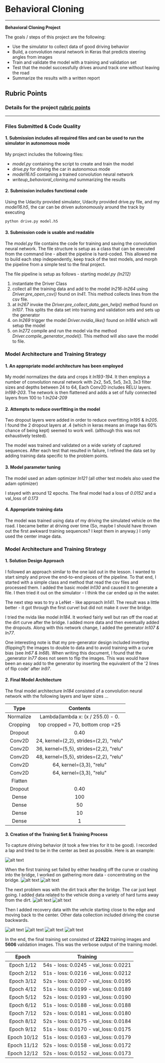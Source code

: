 # **Behavioral Cloning**

---

**Behavioral Cloning Project**

The goals / steps of this project are the following:
* Use the simulator to collect data of good driving behavior
* Build, a convolution neural network in Keras that predicts steering angles from images
* Train and validate the model with a training and validation set
* Test that the model successfully drives around track one without leaving the road
* Summarize the results with a written report


[//]: # (Image References)

[image1]: ./examples/center1.jpg "Center Driving"
[image2]: ./examples/bridge1.jpg "Bridge Training"
[image3]: ./examples/bridge2.jpg "Bridge Approach"
[image4]: ./examples/dirt1.jpg "Dirt Recovery"
[image5]: ./examples/dirt2.jpy "Dirt Avoidance"
[image6]: ./examples/recover1.jpg "Normal Image"
[image7]: ./examples/recover2.jpg "Hard Right Recovery"
[image8]: ./examples/recover3.jpg "Hard Right Recovery from Right"
[image9]: ./examples/recover4.jpg "Hard Right Recovery from Left"


## Rubric Points
### Details for the project [rubric points](https://review.udacity.com/#!/rubrics/432/view)
---
### Files Submitted & Code Quality

#### 1. Submission includes all required files and can be used to run the simulator in autonomous mode
My project includes the following files:
* *model.py* containing the script to create and train the model
* *drive.py* for driving the car in autonomous mode
* *model16.h5* containing a trained convolution neural network
* *writeup_behavioral_cloning.md* summarizing the results

#### 2. Submission includes functional code
Using the Udacity provided simulator, Udacity provided drive.py file, and my *model16.h5*, the car can be driven autonomously around the track by executing
```sh
python drive.py model.h5
```

#### 3. Submission code is usable and readable

The *model.py* file contains the code for training and saving the convolution neural network.
The file structure is setup as a class that can be executed from the command line - albeit the pipeline is hard-coded. This allowed me to build each step independently, keep track of the test models, and morph the pipeline from a simple test to the final project.

The file pipeline is setup as follows - starting *model.py (ln212)*
1. instantiate the Driver Class
2. collect all the training data and add to the model *ln216-ln264* using *Driver.pre_open_csv()* found on *ln41*. This method collects lines from the csv file.
3. at *ln267* invoke the *Driver.pre_collect_data_gen_help()* method found on *ln107*. This splits the data set into training and validation sets and sets up the generator
4. on *ln269* trigger the model *Driver.nvidia_like()* found on *ln184* which will setup the model
5. on *ln272* compile and run the model via the method *Driver.compile_generator_model()*. This method will also save the model to file.



### Model Architecture and Training Strategy

#### 1. An appropriate model architecture has been employed

My model normalizes the data and crops it *ln193-194*. It then employs a number of convolution neural network with 2x2, 5x5, 5x5, 3x3, 3x3 filter sizes and depths between 24 to 64, Each Conv2D includes RELU layers. *ln198-203*.  The network is then flattened and adds a set of fully connected layers from 100 to 1 *ln204-209*

#### 2. Attempts to reduce overfitting in the model

Two dropout layers were added in order to reduce overfitting *ln195* & *ln205*. I found the 2 dropout layers at .4 (which in keras means an image has 60% chance of being kept) seemed to work well. (although this  was not exhaustively tested).

The model was trained and validated on a wide variety of captured sequences. After each test that resulted in failure, I refined the data set by adding training data specific to the problem points.


#### 3. Model parameter tuning

The model used an adam optimizer *ln121* (all other test models also used the adam optimizer)

I stayed with around 12 epochs. The final model had a loss of *0.0152* and a val_loss of *0.173*

#### 4. Appropriate training data

The model was trained using data of my driving the simulated vehicle on the road. I became better at driving over time (So, maybe I should have thrown out the first awkward training sequences? I kept them in anyway.) I only used the center image data.

### Model Architecture and Training Strategy

#### 1. Solution Design Approach

I followed an approach similar to the one laid out in the lesson. I wanted to start simply and prove the end-to-end pieces of the pipeline. To that end, I started with a simple class and method that read the csv files and processed them. I added the basic model *ln130* and caused it to generate a file. I then tried it out on the simulator - I think the car ended up in the water.

The next step was to try a LeNet - like approach *ln141*. The result was a little better - it got through the first curve! but did not make it over the bridge.

I tried the nvida like model *ln184*. It worked fairly well but ran off the road at the dirt curve after the bridge. I added more data and then eventually added the dropouts. Along with this network change, I added the generator *ln107 & ln77*.

One interesting note is that my pre-generator design included inverting (flipping?) the images to double to data and to avoid training with a curve bias (see *ln67 & ln68*). When writing this document, I found that the _generator *ln77* does not seem to flip the images. This was would have been an easy add to the generator by inserting the equivalent of the '2 lines of flip code' after *ln97*.


#### 2. Final Model Architecture

The final model architecture *ln184* consisted of a convolution neural network with the following layers and layer sizes ...

| Type                  |     Contents                                |
|:---------------------:|:-------------------------------------------:|
| Normalize             | Lambda(lambda x: (x / 255.0) - 0.           |
| Cropping              | top cropped = 70, bottom crop =25           |
| Dropout               |  0.40                                       |
| Conv2D                | 24, kernel=(2,2), strides=(2,2), "relu"     |
| Conv2D                | 36, kernel=(5,5), strides=(2,2), "relu"     |
| Conv2D                | 48, kernel=(5,5), strides=(2,2), "relu"     |
| Conv2D                | 64, kernel=(3,3),  "relu"                   |
| Conv2D                | 64, kernel=(3,3),  "relu"                   |
| Flatten               |                                             |
| Dropout               |  0.40                                       |
| Dense                 |  100                                        |
| Dense                 |  50                                         |
| Dense                 |  10                                         |
| Dense                 |  1                                          |



#### 3. Creation of the Training Set & Training Process

To capture driving behavior (it took a few tries for it to be good). I recorded a lap and tried to be in the center as best as possible. Here is an example:

![alt text][image1]

When the first training set failed by either heading off the curve or crashing into the bridge, I worked on gathering more data - concentrating on the bridge.
![alt text][image3]
![alt text][image2]

The next problem was with the dirt track after the bridge. The car just kept going. I added data related to the vehicle doing a variety of hard turns away from the dirt.
![alt text][image5]
![alt text][image4]

Then I added recovery data with the vehcle starting close to the edge and moving back to the center. Other data collection included driving the course backwards.

![alt text][image6]
![alt text][image7]
![alt text][image9]
![alt text][image8]


In the end, the final training set consisted of **22422** training images and **5606** validation images. This was the verbose output of the training model.

| Epoch                 |     Training                               |
|:---------------------:|:------------------------------------------:|
| Epoch 1/12            | 54s - loss: 0.0245 - val_loss: 0.0221      |
| Epoch 2/12            | 51s - loss: 0.0216 - val_loss: 0.0212      |
| Epoch 3/12            | 52s - loss: 0.0207 - val_loss: 0.0195      |
| Epoch 4/12            | 51s - loss: 0.0199 - val_loss: 0.0189      |
| Epoch 5/12            | 52s - loss: 0.0193 - val_loss: 0.0190      |
| Epoch 6/12            | 51s - loss: 0.0188 - val_loss: 0.0188      |
| Epoch 7/12            | 52s - loss: 0.0181 - val_loss: 0.0180      |
| Epoch 8/12            | 52s - loss: 0.0175 - val_loss: 0.0184      |
| Epoch 9/12            | 51s - loss: 0.0170 - val_loss: 0.0175      |
| Epoch 10/12           | 51s - loss: 0.0163 - val_loss: 0.0179      |
| Epoch 11/12           | 52s - loss: 0.0158 - val_loss: 0.0172      |
| Epoch 12/12           | 52s - loss: 0.0152 - val_loss: 0.0173      |




